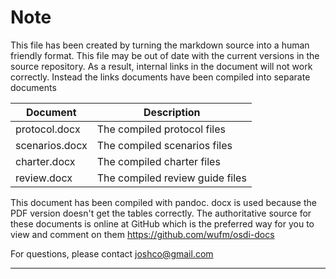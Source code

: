 # Note
This file has been created by turning the markdown source into a human friendly format.
This file may be out of date with the current versions in the source repository.
As a result, internal links in the document will not work correctly.
Instead the links documents have been compiled into separate documents

| Document      | Description
|---------------|-----------------------------------------
|protocol.docx  | The compiled protocol files
|scenarios.docx | The compiled scenarios files
|charter.docx   | The compiled charter files
|review.docx    | The compiled review guide files

This document has been compiled with pandoc.  docx is used because the PDF version doesn't get the tables correctly.
The authoritative source for these documents is online at GitHub which is the preferred way for you to view and comment on them
https://github.com/wufm/osdi-docs

For questions, please contact joshco@gmail.com

-----------------------------------------------------------
